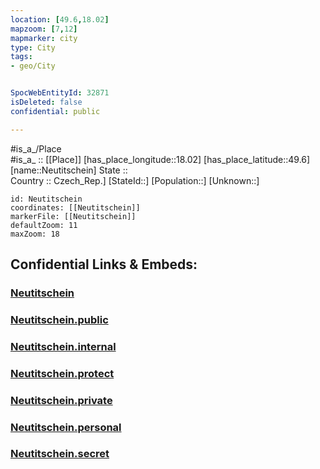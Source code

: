 ```yaml
---
location: [49.6,18.02] 
mapzoom: [7,12] 
mapmarker: city 
type: City
tags:
- geo/City


SpocWebEntityId: 32871
isDeleted: false
confidential: public

---
```

#is_a_/Place  
#is_a_ :: [[Place]] 
[has_place_longitude::18.02] 
[has_place_latitude::49.6] 
[name::Neutitschein] 
State ::  
Country :: Czech_Rep.] 
[StateId::] 
[Population::] 
[Unknown::] 


```leaflet
id: Neutitschein
coordinates: [[Neutitschein]] 
markerFile: [[Neutitschein]] 
defaultZoom: 11 
maxZoom: 18
```


## Confidential Links & Embeds: 

### [Neutitschein](/_Standards/Earth/Continent/Europe/Europe~Central/Czech_Republic/regions~Czech_Republic/Moravskoslezský/City/Neutitschein.md) 

### [Neutitschein.public](/_public/Earth/Continent/Europe/Europe~Central/Czech_Republic/regions~Czech_Republic/Moravskoslezský/City/Neutitschein.public.md) 

### [Neutitschein.internal](/_internal/Earth/Continent/Europe/Europe~Central/Czech_Republic/regions~Czech_Republic/Moravskoslezský/City/Neutitschein.internal.md) 

### [Neutitschein.protect](/_protect/Earth/Continent/Europe/Europe~Central/Czech_Republic/regions~Czech_Republic/Moravskoslezský/City/Neutitschein.protect.md) 

### [Neutitschein.private](/_private/Earth/Continent/Europe/Europe~Central/Czech_Republic/regions~Czech_Republic/Moravskoslezský/City/Neutitschein.private.md) 

### [Neutitschein.personal](/_personal/Earth/Continent/Europe/Europe~Central/Czech_Republic/regions~Czech_Republic/Moravskoslezský/City/Neutitschein.personal.md) 

### [Neutitschein.secret](/_secret/Earth/Continent/Europe/Europe~Central/Czech_Republic/regions~Czech_Republic/Moravskoslezský/City/Neutitschein.secret.md)

